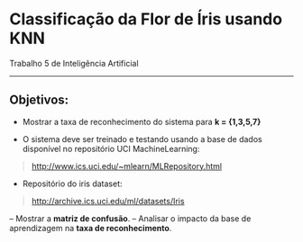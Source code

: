 # Classificação da Flor de Íris usando KNN

Trabalho 5 de Inteligência Artificial

----------------------------------------------

## Objetivos:
- Mostrar a taxa de reconhecimento do sistema para **k = {1,3,5,7}**

- O sistema deve ser treinado e testando usando a base de dados disponível no repositório UCI MachineLearning: 
> http://www.ics.uci.edu/~mlearn/MLRepository.html

- Repositório do iris dataset: 
> http://archive.ics.uci.edu/ml/datasets/Iris

– Mostrar a **matriz de confusão**.
– Analisar o impacto da base de aprendizagem na **taxa de reconhecimento**. 